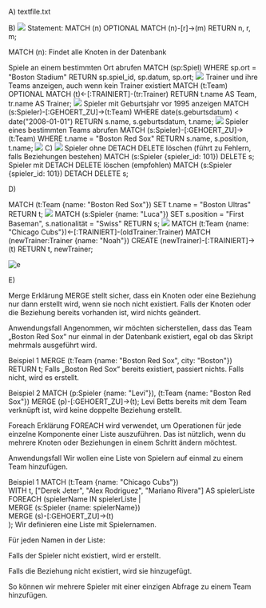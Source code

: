 A)
textfile.txt

B)
![](AbfragenB.PNG)
Statement: MATCH (n) OPTIONAL MATCH (n)-[r]->(m) RETURN n, r, m;

MATCH (n): Findet alle Knoten in der Datenbank

Spiele an einem bestimmten Ort abrufen
MATCH (sp:Spiel)
WHERE sp.ort = "Boston Stadium"
RETURN sp.spiel_id, sp.datum, sp.ort;
![](A1.PNG)
Trainer und ihre Teams anzeigen, auch wenn kein Trainer existiert
MATCH (t:Team)
OPTIONAL MATCH (t)<-[:TRAINIERT]-(tr:Trainer)
RETURN t.name AS Team, tr.name AS Trainer;
![](A2.PNG)
Spieler mit Geburtsjahr vor 1995 anzeigen
MATCH (s:Spieler)-[:GEHOERT_ZU]->(t:Team)
WHERE date(s.geburtsdatum) < date("2008-01-01")
RETURN s.name, s.geburtsdatum, t.name;
![](A3.PNG)
Spieler eines bestimmten Teams abrufen
MATCH (s:Spieler)-[:GEHOERT_ZU]->(t:Team)
WHERE t.name = "Boston Red Sox"
RETURN s.name, s.position, t.name;
![](A4.PNG)
C)
![](Deletet.PNG)
Spieler ohne DETACH DELETE löschen (führt zu Fehlern, falls Beziehungen bestehen)
MATCH (s:Spieler {spieler_id: 101})
DELETE s;
Spieler mit DETACH DELETE löschen (empfohlen)
MATCH (s:Spieler {spieler_id: 101})
DETACH DELETE s;

D)

MATCH (t:Team {name: "Boston Red Sox"})
SET t.name = "Boston Ultras"
RETURN t;
![](BostonUltras.PNG)
MATCH (s:Spieler {name: "Luca"})
SET s.position = "First Baseman", s.nationalität = "Swiss"
RETURN s;
![](D2.PNG)
MATCH (t:Team {name: "Chicago Cubs"})<-[:TRAINIERT]-(oldTrainer:Trainer)
MATCH (newTrainer:Trainer {name: "Noah"})
CREATE (newTrainer)-[:TRAINIERT]->(t)
RETURN t, newTrainer;

![e](D.PNG)

E)

Merge
Erklärung
MERGE stellt sicher, dass ein Knoten oder eine Beziehung nur dann erstellt wird, wenn sie noch nicht existiert. Falls der Knoten oder die Beziehung bereits vorhanden ist, wird nichts geändert.

Anwendungsfall
Angenommen, wir möchten sicherstellen, dass das Team „Boston Red Sox“ nur einmal in der Datenbank existiert, egal ob das Skript mehrmals ausgeführt wird.

Beispiel 1
MERGE (t:Team {name: "Boston Red Sox", city: "Boston"})
RETURN t;
Falls „Boston Red Sox“ bereits existiert, passiert nichts. Falls nicht, wird es erstellt.

Beispiel 2
MATCH (p:Spieler {name: "Levi"}), (t:Team {name: "Boston Red Sox"})
MERGE (p)-[:GEHOERT_ZU]->(t);
Levi Betts bereits mit dem Team verknüpft ist, wird keine doppelte Beziehung erstellt.

Foreach
Erklärung
FOREACH wird verwendet, um Operationen für jede einzelne Komponente einer Liste auszuführen. Das ist nützlich, wenn du mehrere Knoten oder Beziehungen in einem Schritt ändern möchtest.

Anwendungsfall
Wir wollen eine Liste von Spielern auf einmal zu einem Team hinzufügen.

Beispiel 1
MATCH (t:Team {name: "Chicago Cubs"})  
WITH t, ["Derek Jeter", "Alex Rodriguez", "Mariano Rivera"] AS spielerListe  
FOREACH (spielerName IN spielerListe |  
    MERGE (s:Spieler {name: spielerName})  
    MERGE (s)-[:GEHOERT_ZU]->(t)  
);
Wir definieren eine Liste mit Spielernamen.

Für jeden Namen in der Liste:

Falls der Spieler nicht existiert, wird er erstellt.

Falls die Beziehung nicht existiert, wird sie hinzugefügt.

So können wir mehrere Spieler mit einer einzigen Abfrage zu einem Team hinzufügen.